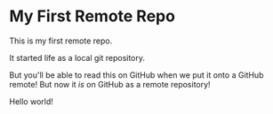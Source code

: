 # My First Remote Repo

This is my first remote repo.

It started life as a local git repository.

But you'll be able to read this on GitHub when we put it onto a GitHub remote!
But now it *is* on GitHub as a remote repository!

Hello world!
